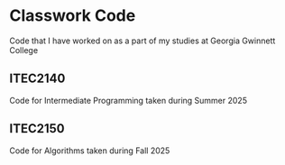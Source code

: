 # Classwork Code
Code that I have worked on as a part of my studies at Georgia Gwinnett College

## ITEC2140
  Code for Intermediate Programming taken during Summer 2025

## ITEC2150
  Code for Algorithms taken during Fall 2025
